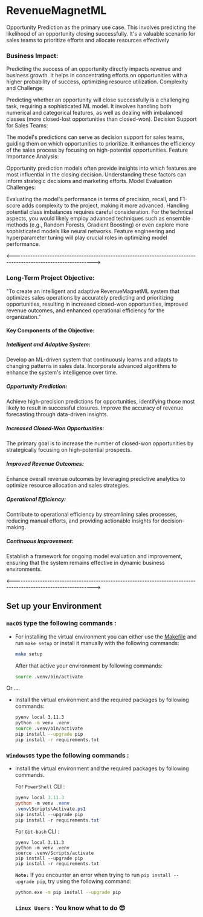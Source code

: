 # RevenueMagnetML

Opportunity Prediction as the primary use case. This involves predicting the likelihood of an opportunity closing successfully. It's a valuable scenario for sales teams to prioritize efforts and allocate resources effectively

### Business Impact:

Predicting the success of an opportunity directly impacts revenue and business growth.
It helps in concentrating efforts on opportunities with a higher probability of success, optimizing resource utilization.
Complexity and Challenge:

Predicting whether an opportunity will close successfully is a challenging task, requiring a sophisticated ML model.
It involves handling both numerical and categorical features, as well as dealing with imbalanced classes (more closed-lost opportunities than closed-won).
Decision Support for Sales Teams:

The model's predictions can serve as decision support for sales teams, guiding them on which opportunities to prioritize.
It enhances the efficiency of the sales process by focusing on high-potential opportunities.
Feature Importance Analysis:

Opportunity prediction models often provide insights into which features are most influential in the closing decision.
Understanding these factors can inform strategic decisions and marketing efforts.
Model Evaluation Challenges:

Evaluating the model's performance in terms of precision, recall, and F1-score adds complexity to the project, making it more advanced.
Handling potential class imbalances requires careful consideration.
For the technical aspects, you would likely employ advanced techniques such as ensemble methods (e.g., Random Forests, Gradient Boosting) or even explore more sophisticated models like neural networks. Feature engineering and hyperparameter tuning will play crucial roles in optimizing model performance.

<--------------------------------------------------------------------------------------------------------------->

### **Long-Term Project Objective:**

"To create an intelligent and adaptive RevenueMagnetML system that optimizes sales operations by accurately predicting and prioritizing opportunities, resulting in increased closed-won opportunities, improved revenue outcomes, and enhanced operational efficiency for the organization."

#### Key Components of the Objective:

##### Intelligent and Adaptive System:</br>
Develop an ML-driven system that continuously learns and adapts to changing patterns in sales data.
Incorporate advanced algorithms to enhance the system's intelligence over time.

##### Opportunity Prediction:</br>
Achieve high-precision predictions for opportunities, identifying those most likely to result in successful closures.
Improve the accuracy of revenue forecasting through data-driven insights.

##### Increased Closed-Won Opportunities:</br>
The primary goal is to increase the number of closed-won opportunities by strategically focusing on high-potential prospects.

##### Improved Revenue Outcomes:</br>
Enhance overall revenue outcomes by leveraging predictive analytics to optimize resource allocation and sales strategies.

##### Operational Efficiency:</br>
Contribute to operational efficiency by streamlining sales processes, reducing manual efforts, and providing actionable insights for decision-making.

##### Continuous Improvement:</br>
Establish a framework for ongoing model evaluation and improvement, ensuring that the system remains effective in dynamic business environments.

<--------------------------------------------------------------------------------------------------------------->

## Set up your Environment


### **`macOS`** type the following commands : 

- For installing the virtual environment you can either use the [Makefile](Makefile) and run `make setup` or install it manually with the following commands:

     ```BASH
    make setup
    ```
    After that active your environment by following commands:
    ```BASH
    source .venv/bin/activate
    ```
Or ....
- Install the virtual environment and the required packages by following commands:

    ```BASH
    pyenv local 3.11.3
    python -m venv .venv
    source .venv/bin/activate
    pip install --upgrade pip
    pip install -r requirements.txt
    ```
    
### **`WindowsOS`** type the following commands :

- Install the virtual environment and the required packages by following commands.

   For `PowerShell` CLI :

    ```PowerShell
    pyenv local 3.11.3
    python -m venv .venv
    .venv\Scripts\Activate.ps1
    pip install --upgrade pip
    pip install -r requirements.txt
    ```

    For `Git-bash` CLI :
    ```
    pyenv local 3.11.3
    python -m venv .venv
    source .venv/Scripts/activate
    pip install --upgrade pip
    pip install -r requirements.txt
    ```

    **`Note:`**
    If you encounter an error when trying to run `pip install --upgrade pip`, try using the following command:
    ```Bash
    python.exe -m pip install --upgrade pip
    ```

    ### **`Linux Users`**  : You know what to do :sunglasses:
